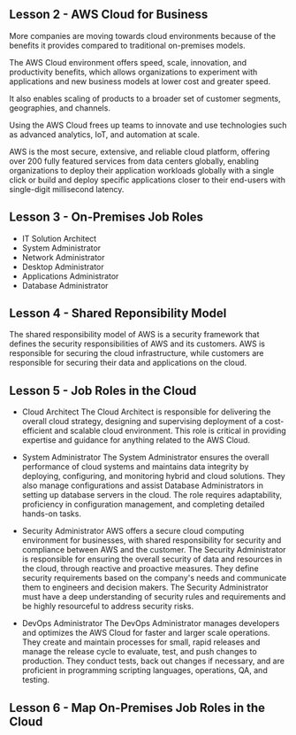 ## Lesson 2 - AWS Cloud for Business

More companies are moving towards cloud environments because of the benefits it provides compared to traditional on-premises models.

The AWS Cloud environment offers speed, scale, innovation, and productivity benefits, which allows organizations to experiment with applications and new business models at lower cost and greater speed.

It also enables scaling of products to a broader set of customer segments, geographies, and channels.

Using the AWS Cloud frees up teams to innovate and use technologies such as advanced analytics, IoT, and automation at scale.

AWS is the most secure, extensive, and reliable cloud platform, offering over 200 fully featured services from data centers globally, enabling organizations to deploy their application workloads globally with a single click or build and deploy specific applications closer to their end-users with single-digit millisecond latency.

## Lesson 3 - On-Premises Job Roles

- IT Solution Architect
- System Administrator
- Network Administrator
- Desktop Administrator
- Applications Administrator
- Database Administrator

## Lesson 4 - Shared Reponsibility Model

The shared responsibility model of AWS is a security framework that defines the security responsibilities of AWS and its customers. AWS is responsible for securing the cloud infrastructure, while customers are responsible for securing their data and applications on the cloud.

## Lesson 5 - Job Roles in the Cloud

- Cloud Architect
  The Cloud Architect is responsible for delivering the overall cloud strategy, designing and supervising deployment of a cost-efficient and scalable cloud environment. This role is critical in providing expertise and guidance for anything related to the AWS Cloud.

- System Administrator
  The System Administrator ensures the overall performance of cloud systems and maintains data integrity by deploying, configuring, and monitoring hybrid and cloud solutions. They also manage configurations and assist Database Administrators in setting up database servers in the cloud. The role requires adaptability, proficiency in configuration management, and completing detailed hands-on tasks.

- Security Administrator
  AWS offers a secure cloud computing environment for businesses, with shared responsibility for security and compliance between AWS and the customer. The Security Administrator is responsible for ensuring the overall security of data and resources in the cloud, through reactive and proactive measures. They define security requirements based on the company's needs and communicate them to engineers and decision makers. The Security Administrator must have a deep understanding of security rules and requirements and be highly resourceful to address security risks.

- DevOps Administrator
  The DevOps Administrator manages developers and optimizes the AWS Cloud for faster and larger scale operations. They create and maintain processes for small, rapid releases and manage the release cycle to evaluate, test, and push changes to production. They conduct tests, back out changes if necessary, and are proficient in programming scripting languages, operations, QA, and testing.

## Lesson 6 - Map On-Premises Job Roles in the Cloud
